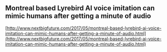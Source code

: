 ## Montreal based Lyrebird AI voice imitation can mimic humans after getting a minute of audio
  
  [http://www.nextbigfuture.com/2017/05/montreal-based-lyrebird-ai-voice-imitation-can-mimic-humans-after-getting-a-minute-of-audio.html](http://www.nextbigfuture.com/2017/05/montreal-based-lyrebird-ai-voice-imitation-can-mimic-humans-after-getting-a-minute-of-audio.html)